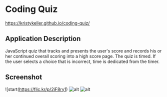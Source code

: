 # Coding Quiz
https://kristykeller.github.io/coding-quiz/

## Application Description 
JavaScript quiz that tracks and presents the user's score and records his or her continued overall scoring into a high score page. The quiz is timed. If the user selects a choice that is incorrect, time is dedicated from the timer.  

## Screenshot
![start(https://flic.kr/p/2jF8ry1)
![alt](https://drive.google.com/file/d/1dPcRVZ9X21VJo65bdHDbAByjZYLxMRga/view?usp=sharing.png)
![alt](https://drive.google.com/file/d/1htnFapGGVl7Vjp9IJ8--O6ufACZq4BrV/view?usp=sharing.png)

